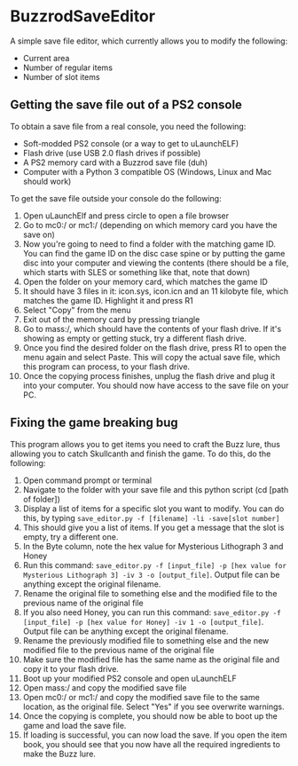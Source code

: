# BuzzrodSaveEditor
A simple save file editor, which currently allows you to modify the following:
* Current area
* Number of regular items
* Number of slot items

## Getting the save file out of a PS2 console
To obtain a save file from a real console, you need the following:
* Soft-modded PS2 console (or a way to get to uLaunchELF)
* Flash drive (use USB 2.0 flash drives if possible)
* A PS2 memory card with a Buzzrod save file (duh)
* Computer with a Python 3 compatible OS (Windows, Linux and Mac should work)

To get the save file outside your console do the following:
1. Open uLaunchElf and press circle to open a file browser
2. Go to mc0:/ or mc1:/ (depending on which memory card you have the save on)
3. Now you're going to need to find a folder with the matching game ID. You can find the game ID on the disc case spine or by putting the game disc into your computer and viewing the contents (there should be a file, which starts with SLES or something like that, note that down)
4. Open the folder on your memory card, which matches the game ID
5. It should have 3 files in it: icon.sys, icon.icn and an 11 kilobyte file, which matches the game ID. Highlight it and press R1
6. Select "Copy" from the menu
7. Exit out of the memory card by pressing triangle
8. Go to mass:/, which should have the contents of your flash drive. If it's showing as empty or getting stuck, try a different flash drive.
9. Once you find the desired folder on the flash drive, press R1 to open the menu again and select Paste. This will copy the actual save file, which this program can process, to your flash drive.
10. Once the copying process finishes, unplug the flash drive and plug it into your computer. You should now have access to the save file on your PC.

## Fixing the game breaking bug
This program allows you to get items you need to craft the Buzz lure, thus allowing you to catch Skullcanth and finish the game. To do this, do the following:
1. Open command prompt or terminal
2. Navigate to the folder with your save file and this python script (cd [path of folder])
3. Display a list of items for a specific slot you want to modify. You can do this, by typing `save_editor.py -f [filename] -li -save[slot number]`
4. This should give you a list of items. If you get a message that the slot is empty, try a different one.
5. In the Byte column, note the hex value for Mysterious Lithograph 3 and Honey
6. Run this command: `save_editor.py -f [input_file] -p [hex value for Mysterious Lithograph 3] -iv 3 -o [output_file]`. Output file can be anything except the original filename.
7. Rename the original file to something else and the modified file to the previous name of the original file
8. If you also need Honey, you can run this command: `save_editor.py -f [input_file] -p [hex value for Honey] -iv 1 -o [output_file]`. Output file can be anything except the original filename.
9. Rename the previously modified file to something else and the new modified file to the previous name of the original file
10. Make sure the modified file has the same name as the original file and copy it to your flash drive.
11. Boot up your modified PS2 console and open uLaunchELF
12. Open mass:/ and copy the modified save file
13. Open mc0:/ or mc1:/ and copy the modified save file to the same location, as the original file. Select "Yes" if you see overwrite warnings.
14. Once the copying is complete, you should now be able to boot up the game and load the save file.
15. If loading is successful, you can now load the save. If you open the item book, you should see that you now have all the required ingredients to make the Buzz lure.

